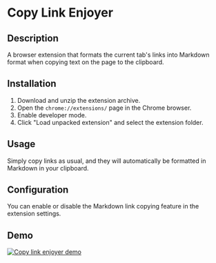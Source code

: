 # Copy Link Enjoyer

## Description
A browser extension that formats the current tab's links into Markdown format when copying text on the page to the clipboard.

## Installation
1. Download and unzip the extension archive.
2. Open the `chrome://extensions/` page in the Chrome browser.
3. Enable developer mode.
4. Click "Load unpacked extension" and select the extension folder.

## Usage
Simply copy links as usual, and they will automatically be formatted in Markdown in your clipboard.

## Configuration
You can enable or disable the Markdown link copying feature in the extension settings.

## Demo
[![Copy link enjoyer demo](https://img.youtube.com/vi/BBqqy8nU02o/0.jpg)](http://www.youtube.com/watch?v=BBqqy8nU02o)